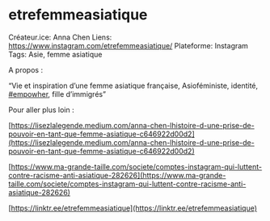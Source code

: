 # etrefemmeasiatique

Créateur.ice: Anna Chen
Liens: https://www.instagram.com/etrefemmeasiatique/
Plateforme: Instagram
Tags: Asie, femme asiatique

A propos :

“Vie et inspiration d’une femme asiatique française, Asioféministe, identité, [#empowher](https://www.instagram.com/explore/tags/empowher/), fille d’immigrés”

Pour aller plus loin :

[https://lisezlalegende.medium.com/anna-chen-lhistoire-d-une-prise-de-pouvoir-en-tant-que-femme-asiatique-c646922d00d2](https://lisezlalegende.medium.com/anna-chen-lhistoire-d-une-prise-de-pouvoir-en-tant-que-femme-asiatique-c646922d00d2)

[https://www.ma-grande-taille.com/societe/comptes-instagram-qui-luttent-contre-racisme-anti-asiatique-282626](https://www.ma-grande-taille.com/societe/comptes-instagram-qui-luttent-contre-racisme-anti-asiatique-282626)

[https://linktr.ee/etrefemmeasiatique](https://linktr.ee/etrefemmeasiatique)